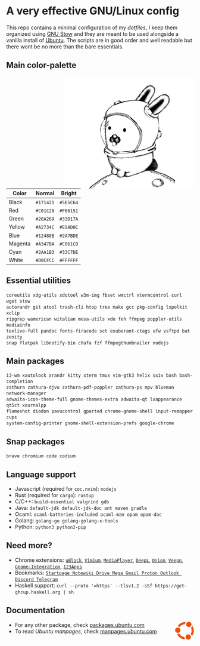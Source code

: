 # A very effective GNU/Linux config

This repo contains a minimal configuration of my *dotfiles*, I keep them organized using [GNU Stow](https://www.gnu.org/software/stow/) and they are meant to be used alongside a vanilla install of [Ubuntu](https://ubuntu.com/#download). The scripts are in good order and well readable but there wont be no more than the bare essentials.




## Main color-palette

<img align="right" width="350" src="media/glenda.png">

| Color   | Normal    | Bright    |
| ------- | --------- | --------- |
| Black   | `#171421` | `#5E5C64` |
| Red     | `#C01C28` | `#F66151` |
| Green   | `#26A269` | `#33D17A` |
| Yellow  | `#A2734C` | `#E9AD0C` |
| Blue    | `#12488B` | `#2A7BDE` |
| Magenta | `#A347BA` | `#C061CB` |
| Cyan    | `#2AA1B3` | `#33C7DE` |
| White   | `#D0CFCC` | `#FFFFFF` |




## Essential utilities

```
coreutils xdg-utils xdotool w3m-img fbset wmctrl xtermcontrol curl wget stow
autorandr git atool trash-cli htop tree make gcc pkg-config lxpolkit xclip
ripgrep wamerican witalian mesa-utils xdo feh ffmpeg poppler-utils mediainfo
texlive-full pandoc fonts-firacode sct exuberant-ctags ufw vsftpd bat zenity
snap flatpak libnotify-bin chafa fzf ffmpegthumbnailer nodejs 
```




## Main packages

```
i3-wm xautolock arandr kitty xterm tmux vim-gtk3 helix sxiv bash bash-completion
zathura zathura-djvu zathura-pdf-poppler zathura-ps mpv blueman network-manager
adwaita-icon-theme-full gnome-themes-extra adwaita-qt lxappearance qt5ct xournalpp
flameshot diodon pavucontrol gparted chrome-gnome-shell input-remapper cups
system-config-printer gnome-shell-extension-prefs google-chrome
```




## Snap packages

```
brave chromium code codium
```




## Language support

- Javascript (required for `coc.nvim`): `nodejs`
- Rust (required for `cargo`): `rustup`
- C/C++: `build-essential valgrind gdb`
- Java: `default-jdk default-jdk-doc ant maven gradle`
- Ocaml: `ocaml-batteries-included ocaml-man opam opam-doc`
- Golang: `golang-go golang-golang-x-tools`
- Python: `python3 python3-pip`




## Need more?

- Chrome extensions: [`uBlock`](https://chrome.google.com/webstore/detail/ublock-origin/cjpalhdlnbpafiamejdnhcphjbkeiagm?hl=en-US), [`Vimium`](https://chrome.google.com/webstore/detail/vimium/dbepggeogbaibhgnhhndojpepiihcmeb?hl=en-US), [`MediaPlayer`](https://chrome.google.com/webstore/detail/mediaplayer-video-and-aud/mgmhnaapafpejpkhdhijgkljhpcpecpj?hl=en-US), [`DeepL`](https://chrome.google.com/webstore/detail/deepl-translate-reading-w/cofdbpoegempjloogbagkncekinflcnj), [`Onion`](https://chrome.google.com/webstore/detail/onion-browser-button/fockhhgebmfjljjmjhbdgibcmofjbpca?hl=en-US), [`Veepn`](https://chrome.google.com/webstore/detail/free-vpn-for-chrome-vpn-p/majdfhpaihoncoakbjgbdhglocklcgno/related?hl=en-US), [`Gnome-Integration`](https://chrome.google.com/webstore/detail/gnome-shell-integration/gphhapmejobijbbhgpjhcjognlahblep/related), [`123Apps`](https://chrome.google.com/webstore/detail/web-apps-by-123apps/dpplndkoilcedkdjicmbeoahnckdcnle)
- Bookmarks: [`Startpage Notewiki Drive Mega Gmail Proton Outlook Discord Telegram`](https://raw.githubusercontent.com/matteogiorgi/.udot/master/bookmarks.html)
- Haskell support: `curl --proto '=https' --tlsv1.2 -sSf https://get-ghcup.haskell.org | sh`




## Documentation

<img align="right" width="50" src="media/ubuntu.png">

- For any other package, check [packages.ubuntu.com](https://packages.ubuntu.com/)
- To read *Ubuntu manpages*, check [manpages.ubuntu.com](https://manpages.ubuntu.com/)
